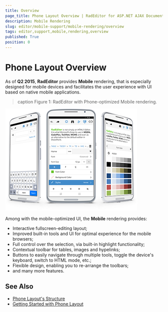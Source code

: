 ```yaml
---
title: Overview
page_title: Phone Layout Overview | RadEditor for ASP.NET AJAX Documentation
description: Mobile Rendering
slug: editor/mobile-support/mobile-rendering/overview
tags: editor,support,mobile,rendering,overview
published: True
position: 0
---
```


# Phone Layout Overview

As of **Q2 2015**, **RadEditor** provides **Mobile** rendering, that is especially designed for mobile devices and facilitates the user experience with UI based on native mobile applications.

>caption Figure 1: RadEditor with Phone-optimized Mobile rendering. 

![](./images/mobile-editor.png)

Among with the mobile-optimized UI, the **Mobile** rendering provides:

* Interactive fullscreen-editing layout;
* Improved built-in tools and UI for optimal experience for the mobile browsers;
* Full control over the selection, via built-in highlight functionality;
* Contextual toolbar for tables, images and hypelinks;
* Buttons to easily navigate through multiple tools, toggle the device's keyboard, switch to HTML mode, etc.;
* Flexible design, enabling you to re-arrange the toolbars;
* and many more features.

<!-- * Mobile UI comfortable not only for Phones, but also for Tablets; -->

## See Also

* [Phone Layout's Structure]()
* [Getting Started with Phone Layout]()